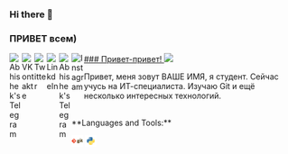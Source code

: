 ### Hi there 👋

<!--
**Celin-zsv/Celin-zsv** is a ✨ _special_ ✨ repository because its `README.md` (this file) appears on your GitHub profile.

Here are some ideas to get you started:

- 🔭 I’m currently working on ...
- 🌱 I’m currently learning ...
- 👯 I’m looking to collaborate on ...
- 🤔 I’m looking for help with ...
- 💬 Ask me about ...
- 📫 How to reach me: ...
- 😄 Pronouns: ...
- ⚡ Fun fact: ...
-->
### ПРИВЕТ всем)
<a href="https://t.me/zelenkovskii">
  <img align="left" alt="Abhishek's Telegram" width="22px" src="https://cdn.jsdelivr.net/npm/simple-icons@v3/icons/telegram.svg" />
### Привет-привет! <img src="https://media.giphy.com/media/hvRJCLFzcasrR4ia7z/giphy.gif" width="25px">
<a href="https://vk.com/your_profile">
  <img align="left" alt="VKontakte" width="22px" src="https://cdn.jsdelivr.net/npm/simple-icons@v3/icons/vk.svg" />
</a>
<a href="https://twitter.com/your_profile">
  <img align="left" alt="Twitter" width="22px" src="https://cdn.jsdelivr.net/npm/simple-icons@v3/icons/twitter.svg" />
</a>
<a href="https://www.linkedin.com/in/sergei-zelenkovskii-347b82171">
  <img align="left" alt="LinkdeIn" width="22px" src="https://cdn.jsdelivr.net/npm/simple-icons@v3/icons/linkedin.svg" />
</a>
<a href="https://t.me/zelenkovskii">
  <img align="left" alt="Abhishek's Telegram" width="22px" src="https://cdn.jsdelivr.net/npm/simple-icons@v3/icons/telegram.svg" />
</a>
<a href="https://www.instagram.com/sergeivladimirovich975">
  <img align="left" alt="Instagram" width="22px" src="https://cdn.jsdelivr.net/npm/simple-icons@v3/icons/instagram.svg" />
</a>

<br />

Привет, меня зовут ВАШЕ ИМЯ, я студент. Сейчас учусь на ИТ-специалиста. Изучаю Git и ещё несколько интересных технологий.

<br />
<!--
<img align="right" alt="GIF" src="https://raw.githubusercontent.com/kalashnikov-ulmic/kalashnikov-ulmic/main/%D0%A3%D1%87%D1%83%D1%81%D1%8C%20%D0%BD%D0%B0%20Slurm.png?raw=true" width="400" height="280" />
-->  
**Languages and Tools:**  

<code><img height="20" src="https://raw.githubusercontent.com/github/explore/80688e429a7d4ef2fca1e82350fe8e3517d3494d/topics/git/git.png"></code>
<code><img height="20" src="https://raw.githubusercontent.com/github/explore/80688e429a7d4ef2fca1e82350fe8e3517d3494d/topics/python/python.png"></code>

 <!--
🚧 **Мои задачи на ближайшее время:**
 TODO-IST:START 
* [x] Прокачать свой профиль на Github
* [ ] Пройти курс по Git на Slurm
* [ ] Создать свой первый проект на Github       

Отлично! Теперь у вас классно оформленный профиль на Github.

Опциональная задача

Мы советуем опубликовать ссылку на свой Github профиль в социальных сетях, чтобы друзья, которые подписаны на вас, имели возможность подписаться на обновления профиля и следили за вашими успехами в разработке. Не забудьте добавить к профилю #slurm, чтобы все остальные, кто проходит этот курс, могли увидеть ваш пост и подписались на вас.
-->
